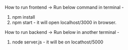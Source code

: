 How to run frontend ->
Run below command in terminal -
1) npm install
2) npm start - it will open localhost/3000 in browser.

How to run backend ->
Run below in another terminal - 
1) node server.js - it will be on locathost/5000
